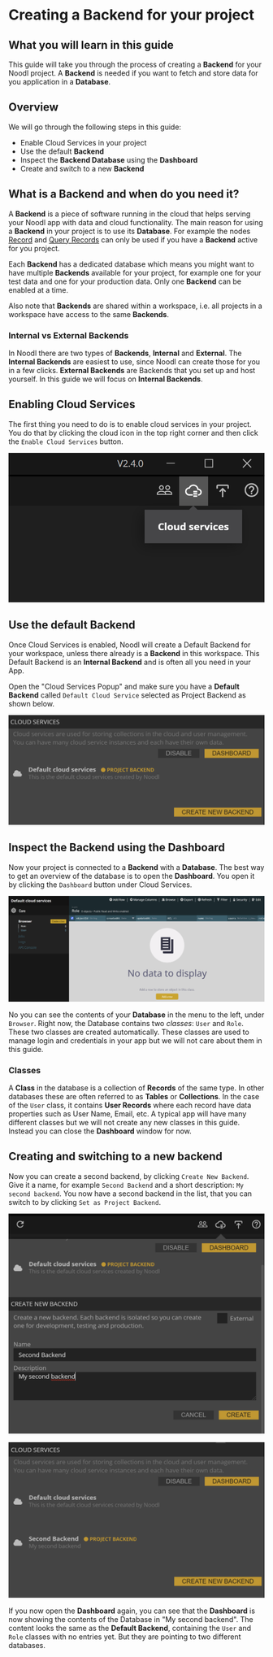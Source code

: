 # Creating a Backend for your project

## What you will learn in this guide
This guide will take you through the process of creating a **Backend** for your Noodl project. A **Backend** is needed if you want to fetch and store data for you application in a **Database**.

## Overview

We will go through the following steps in this guide:
* Enable Cloud Services in your project
* Use the default **Backend**
* Inspect the **Backend Database** using the **Dashboard**
* Create and switch to a new **Backend**

## What is a Backend and when do you need it?
A **Backend** is a piece of software running in the cloud that helps serving your Noodl app with data and cloud functionality. The main reason for using a **Backend** in your project is to use its **Database**. For example the nodes [Record](/nodes/data/cloud-data/record/) and [Query Records](/nodes/data/cloud-data/query-records/) can only be used if you have a **Backend** active for you project.

Each **Backend** has a dedicated database which means you might want to have multiple **Backends** available for your project, for example one for your test data and one for your production data. Only one **Backend** can be enabled at a time.

Also note that **Backends** are shared within a workspace, i.e. all projects in a workspace have access to the same **Backends**.

### Internal vs External Backends
In Noodl there are two types of **Backends**, __Internal__ and __External__. The **Internal Backends** are easiest to use, since Noodl can create those for you in a few clicks. **External Backends** are Backends that you set up and host yourself. In this guide we will focus on **Internal Backends**.

## Enabling Cloud Services
The first thing you need to do is to enable cloud services in your project. You do that by clicking the cloud icon in the top right corner and then click the `Enable Cloud Services` button.

![](cloud-services.png ':class=img-size-m')

## Use the default **Backend**
Once Cloud Services is enabled, Noodl will create a Default Backend for your workspace, unless there already is a **Backend** in this workspace. This Default Backend is an **Internal Backend** and is often all you need in your App.

Open the "Cloud Services Popup" and make sure you have a **Default Backend** called `Default Cloud Service` selected as Project Backend as shown below.

![](default-cloud-services.png ':class=img-size-l')

## Inspect the Backend using the Dashboard
Now your project is connected to a **Backend** with a **Database**. The best way to get an overview of the database is to open the **Dashboard**. You open it by clicking the `Dashboard` button under Cloud Services.

![](dashboard-1.png ':class=img-size-l')

No you can see the contents of your **Database** in the menu to the left, under `Browser`. Right now, the Database contains two _classes_: `User` and `Role`. These two classes are created automatically. These classes are used to manage login and credentials in your app but we will not care about them in this guide.

### Classes
A **Class** in the database is a collection of **Records** of the same type. In other databases these are often referred to as __Tables__ or __Collections__. In the case of the `User` class, it contains **User Records** where each record have data properties such as User Name, Email, etc. A typical app will have many different classes but we will not create any new classes in this guide. Instead you can close the **Dashboard** window for now.

## Creating and switching to a new backend
Now you can create a second backend, by clicking `Create New Backend`. Give it a name, for example `Second Backend` and a short description: `My second backend`. You now have a second backend in the list, that you can switch to by clicking `Set as Project Backend`.

![](second-backend.png ':class=img-size-l')

![](second-backend-2.png ':class=img-size-l')

If you now open the **Dashboard** again, you can see that the **Dashboard** is now showing the contents of the Database in "My second backend". The content looks the same as the **Default Backend**, containing the `User` and `Role` classes with no entries yet. But they are pointing to two different databases.




